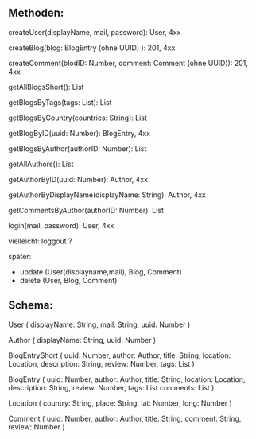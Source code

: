 ## Methoden:

createUser(displayName, mail, password): User, 4xx

createBlog(blog: BlogEntry (ohne UUID) ): 201, 4xx

createComment(blodID: Number, comment: Comment (ohne UUID)): 201, 4xx


getAllBlogsShort(): List<BlogEntryShort>

getBlogsByTags(tags: List<String>): List<BlogEntryShort>

getBlogsByCountry(countries: String): List<BlogEntryShort>

getBlogByID(uuid: Number): BlogEntry, 4xx

getBlogsByAuthor(authorID: Number): List<BlogEntryShort>

getAllAuthors(): List<Author>

getAuthorByID(uuid: Number): Author, 4xx

getAuthorByDisplayName(displayName: String): Author, 4xx

getCommentsByAuthor(authorID: Number): List<BlogEntry>


login(mail, password): User, 4xx

vielleicht: loggout ?


später:
- update (User(displayname,mail), Blog, Comment)
- delete (User, Blog, Comment)



## Schema:

User (
displayName: String,
mail: String,
uuid: Number
)

Author (
displayName: String,
uuid: Number
)

BlogEntryShort (
uuid: Number,
author: Author,
title: String,
location: Location,
description: String,
review: Number,
tags: List<String>
)

BlogEntry (
uuid: Number,
author: Author,
title: String,
location: Location,
description: String,
review: Number,
tags: List<String>
comments: List<Comment>
)

Location (
country: String,
place: String,
lat: Number,
long: Number
)

Comment (
uuid: Number,
author: Author,
title: String,
comment: String,
review: Number
)